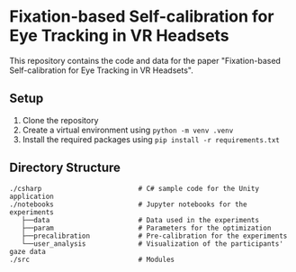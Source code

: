 # Fixation-based Self-calibration for Eye Tracking in VR Headsets
This repository contains the code and data for the paper "Fixation-based Self-calibration for Eye Tracking in VR Headsets".

## Setup
1. Clone the repository
2. Create a virtual environment using `python -m venv .venv`
3. Install the required packages using `pip install -r requirements.txt`

## Directory Structure
```text
./csharp                        # C# sample code for the Unity application
./notebooks                     # Jupyter notebooks for the experiments
   ├──data                      # Data used in the experiments
   ├──param                     # Parameters for the optimization
   ├──precalibration            # Pre-calibration for the experiments
   └──user_analysis             # Visualization of the participants' gaze data
./src                           # Modules
```